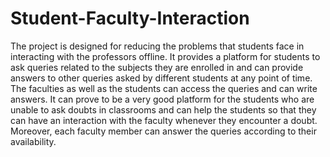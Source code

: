 # Student-Faculty-Interaction
The project is designed for reducing the problems that students face in interacting with the professors offline. It provides a platform for students to ask queries related to the subjects they are enrolled in and can provide answers to other queries asked by different students at any point of time. The faculties as well as the students can access the queries and can write answers. It can prove to be a very good platform for the students who are unable to ask doubts in classrooms and can help the students so that they can have an interaction with the faculty whenever they encounter a doubt. Moreover, each faculty member can answer the queries according to their availability.
